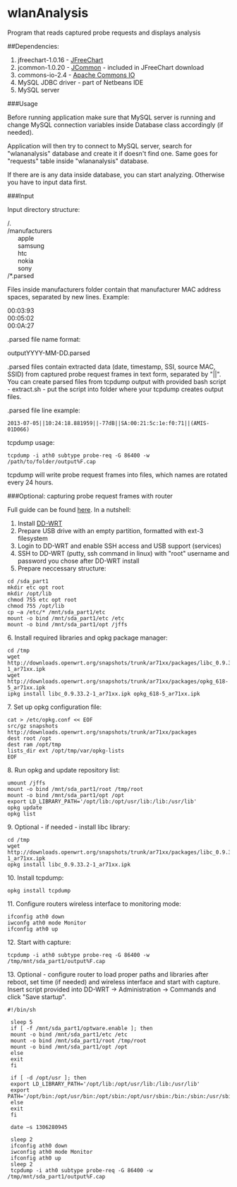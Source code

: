 wlanAnalysis
============

Program that reads captured probe requests and displays analysis

##Dependencies:

1.  jfreechart-1.0.16 - [JFreeChart](http://www.jfree.org/jfreechart/download.html)
2.  jcommon-1.0.20 - [JCommon](http://www.jfree.org/jcommon/) - included in JFreeChart download
3.  commons-io-2.4 - [Apache Commons IO](http://commons.apache.org/proper/commons-io/)
4.  MySQL JDBC driver - part of Netbeans IDE
5.  MySQL server

###Usage

Before running application make sure that MySQL server is running and change MySQL connection variables inside Database class accordingly (if needed).

Application will then try to connect to MySQL server, search for "wlananalysis" database and create it if doesn't find one. Same goes for "requests" table inside "wlananalysis" database.

If there are is any data inside database, you can start analyzing. Otherwise you have to input data first.

###Input

Input directory structure:

/.<br>
/manufacturers<br>
&nbsp;&nbsp;&nbsp;&nbsp;&nbsp;&nbsp;apple<br>
&nbsp;&nbsp;&nbsp;&nbsp;&nbsp;&nbsp;samsung<br>
&nbsp;&nbsp;&nbsp;&nbsp;&nbsp;&nbsp;htc<br>
&nbsp;&nbsp;&nbsp;&nbsp;&nbsp;&nbsp;nokia<br>
&nbsp;&nbsp;&nbsp;&nbsp;&nbsp;&nbsp;sony<br>
/*.parsed

Files inside manufacturers folder contain that manufacturer MAC address spaces, separated by new lines. Example:

00:03:93<br>
00:05:02<br>
00:0A:27<br>

.parsed file name format:

outputYYYY-MM-DD.parsed

.parsed files contain extracted data (date, timestamp, SSI, source MAC, SSID) from captured probe request frames in text form, separated by "||". You can create parsed files from tcpdump output with provided bash script - extract.sh - put the script into folder where your tcpdump creates output files.

.parsed file line example:

`2013-07-05||10:24:18.881959||-77dB||SA:00:21:5c:1e:f0:71||(AMIS-01D066)`

tcpdump usage:

`tcpdump -i ath0 subtype probe-req -G 86400 -w /path/to/folder/output%F.cap`

tcpdump will write probe request frames into files, which names are rotated every 24 hours.

###Optional: capturing probe request frames with router

Full guide can be found [here](http://www.dd-wrt.com/phpBB2/viewtopic.php?t=86912). In a nutshell:

1.  Install [DD-WRT](http://www.dd-wrt.com/site/)
2.  Prepare USB drive with an empty partition, formatted with ext-3 filesystem
3.  Login to DD-WRT and enable SSH access and USB support (services)
4.  SSH to DD-WRT (putty, ssh command in linux) with "root" username and password you chose after DD-WRT install
5.  Prepare neccessary structure:  

```
cd /sda_part1
mkdir etc opt root
mkdir /opt/lib
chmod 755 etc opt root
chmod 755 /opt/lib
cp –a /etc/* /mnt/sda_part1/etc
mount -o bind /mnt/sda_part1/etc /etc 
mount -o bind /mnt/sda_part1/opt /jffs
```

6\.  Install required libraries and opkg package manager:

```
cd /tmp
wget http://downloads.openwrt.org/snapshots/trunk/ar71xx/packages/libc_0.9.33.2-1_ar71xx.ipk
wget http://downloads.openwrt.org/snapshots/trunk/ar71xx/packages/opkg_618-5_ar71xx.ipk
ipkg install libc_0.9.33.2-1_ar71xx.ipk opkg_618-5_ar71xx.ipk
```

7\.  Set up opkg configuration file:

```
cat > /etc/opkg.conf << EOF
src/gz snapshots http://downloads.openwrt.org/snapshots/trunk/ar71xx/packages
dest root /opt 
dest ram /opt/tmp
lists_dir ext /opt/tmp/var/opkg-lists
EOF
```

8\.  Run opkg and update repository list:

```
umount /jffs
mount -o bind /mnt/sda_part1/root /tmp/root
mount -o bind /mnt/sda_part1/opt /opt
export LD_LIBRARY_PATH='/opt/lib:/opt/usr/lib:/lib:/usr/lib'
opkg update
opkg list
```

9\.  Optional - if needed - install libc library:

```
cd /tmp
wget http://downloads.openwrt.org/snapshots/trunk/ar71xx/packages/libc_0.9.33.2-1_ar71xx.ipk
opkg install libc_0.9.33.2-1_ar71xx.ipk
```

10\.  Install tcpdump:

```
opkg install tcpdump
```

11\.  Configure routers wireless interface to monitoring mode:

```
ifconfig ath0 down
iwconfg ath0 mode Monitor
ifconfig ath0 up
```

12\.  Start with capture:

```
tcpdump -i ath0 subtype probe-req -G 86400 -w /tmp/mnt/sda_part1/output%F.cap
```

13\.  Optional - configure router to load proper paths and libraries after reboot, set time (if needed) and wireless interface and start with capture. Insert script provided into DD-WRT -> Administration -> Commands and click "Save startup".

```
#!/bin/sh 

 sleep 5 
 if [ -f /mnt/sda_part1/optware.enable ]; then
 mount -o bind /mnt/sda_part1/etc /etc 
 mount -o bind /mnt/sda_part1/root /tmp/root 
 mount -o bind /mnt/sda_part1/opt /opt 
 else
 exit
 fi

 if [ -d /opt/usr ]; then
 export LD_LIBRARY_PATH='/opt/lib:/opt/usr/lib:/lib:/usr/lib' 
 export PATH='/opt/bin:/opt/usr/bin:/opt/sbin:/opt/usr/sbin:/bin:/sbin:/usr/sbin:/usr/bin'
 else
 exit
 fi

 date –s 1306280945

 sleep 2
 ifconfig ath0 down
 iwconfig ath0 mode Monitor
 ifconfig ath0 up
 sleep 2
 tcpdump -i ath0 subtype probe-req -G 86400 -w /tmp/mnt/sda_part1/output%F.cap
```
